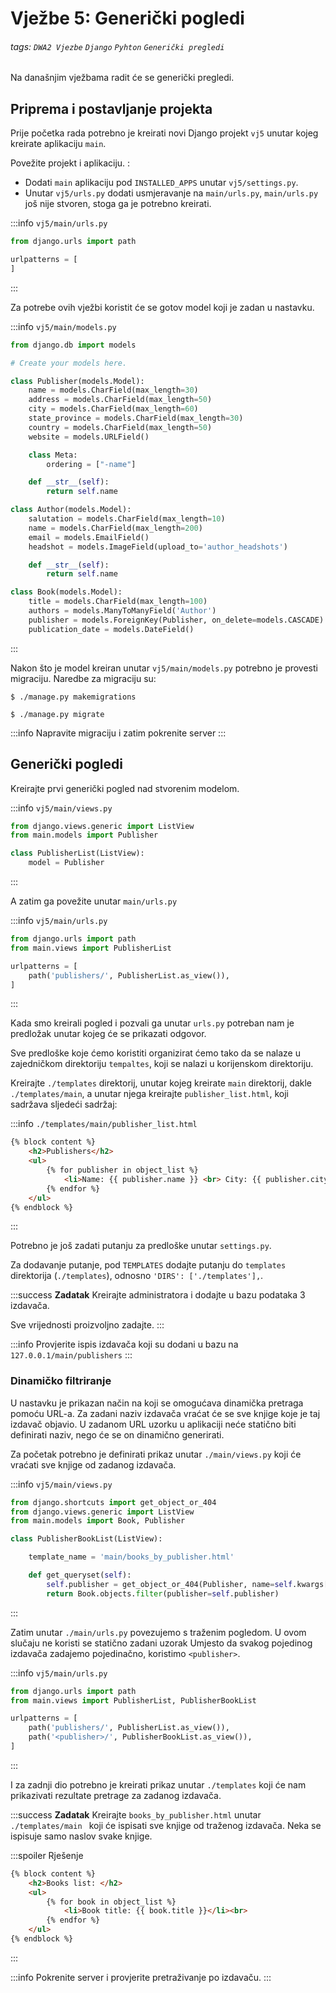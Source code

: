 # Vježbe 5: Generički pogledi

###### tags: `DWA2 Vjezbe` `Django` `Pyhton` `Generički pregledi`


Na današnjim vježbama radit će se generički pregledi.

## Priprema i postavljanje projekta
Prije početka rada potrebno je kreirati novi Django projekt `vj5` unutar kojeg kreirate aplikaciju  `main`. 

Povežite projekt i aplikaciju. :
- Dodati `main` aplikaciju pod `INSTALLED_APPS` unutar `vj5/settings.py`.
- Unutar `vj5/urls.py` dodati usmjeravanje na `main/urls.py`, `main/urls.py` još nije stvoren, stoga ga je potrebno kreirati. 

:::info
`vj5/main/urls.py`

```python
from django.urls import path

urlpatterns = [
]
```
:::


Za potrebe ovih vježbi koristit će se gotov model koji je zadan u nastavku.

:::info
`vj5/main/models.py`
```python
from django.db import models

# Create your models here.

class Publisher(models.Model):
    name = models.CharField(max_length=30)
    address = models.CharField(max_length=50)
    city = models.CharField(max_length=60)
    state_province = models.CharField(max_length=30)
    country = models.CharField(max_length=50)
    website = models.URLField()

    class Meta:
        ordering = ["-name"]

    def __str__(self):
        return self.name

class Author(models.Model):
    salutation = models.CharField(max_length=10)
    name = models.CharField(max_length=200)
    email = models.EmailField()
    headshot = models.ImageField(upload_to='author_headshots')

    def __str__(self):
        return self.name

class Book(models.Model):
    title = models.CharField(max_length=100)
    authors = models.ManyToManyField('Author')
    publisher = models.ForeignKey(Publisher, on_delete=models.CASCADE)
    publication_date = models.DateField()
```
:::


Nakon što je model kreiran unutar `vj5/main/models.py` potrebno je provesti migraciju. 
Naredbe za migraciju su:

``` 
$ ./manage.py makemigrations

$ ./manage.py migrate 
```

:::info
Napravite migraciju i zatim pokrenite server
:::

## Generički pogledi 

Kreirajte prvi generički pogled nad stvorenim modelom.

:::info
`vj5/main/views.py`
```python
from django.views.generic import ListView
from main.models import Publisher

class PublisherList(ListView):
    model = Publisher
```
:::

A zatim ga povežite unutar `main/urls.py`

:::info
`vj5/main/urls.py`
```python
from django.urls import path
from main.views import PublisherList

urlpatterns = [
    path('publishers/', PublisherList.as_view()),
]
```
:::

Kada smo kreirali pogled i pozvali ga unutar `urls.py` potreban nam je predložak unutar kojeg će se prikazati odgovor. 

Sve predloške koje ćemo koristiti organizirat ćemo tako da se nalaze u zajedničkom direktoriju `tempaltes`, koji se nalazi u korijenskom direktoriju.

Kreirajte `./templates` direktorij, unutar kojeg kreirate `main` direktorij, dakle `./templates/main`, a unutar njega  kreirajte `publisher_list.html`, koji sadržava sljedeći sadržaj:

:::info
`./templates/main/publisher_list.html` 
```html
{% block content %}
    <h2>Publishers</h2>
    <ul>
        {% for publisher in object_list %}
            <li>Name: {{ publisher.name }} <br> City: {{ publisher.city }}</li>
        {% endfor %}
    </ul>
{% endblock %}
```
:::

Potrebno je još zadati putanju za predloške unutar `settings.py`. 

Za dodavanje putanje, pod `TEMPLATES` dodajte putanju do `templates` direktorija (`./templates`), odnosno `'DIRS': ['./templates'],`.


:::success
**Zadatak**
Kreirajte administratora i dodajte u bazu podataka 3 izdavača. 

Sve vrijednosti proizvoljno zadajte.
:::

:::info
Provjerite ispis izdavača koji su dodani u bazu na `127.0.0.1/main/publishers`
:::


### Dinamičko filtriranje
U nastavku je prikazan način na koji se omogućava dinamička pretraga pomoću URL-a. Za zadani naziv izdavača vraćat će se sve knjige koje je taj izdavač objavio. U zadanom URL uzorku u aplikaciji neće statično biti definirati naziv, nego će se on dinamično generirati.

Za početak potrebno je definirati prikaz unutar `./main/views.py` koji će vraćati sve knjige od zadanog izdavača.

:::info
`vj5/main/views.py`
```python
from django.shortcuts import get_object_or_404
from django.views.generic import ListView
from main.models import Book, Publisher

class PublisherBookList(ListView):

    template_name = 'main/books_by_publisher.html'

    def get_queryset(self):
        self.publisher = get_object_or_404(Publisher, name=self.kwargs['publisher'])
        return Book.objects.filter(publisher=self.publisher)
```
:::

Zatim unutar `./main/urls.py` povezujemo s traženim pogledom. U ovom slučaju ne koristi se statično zadani uzorak Umjesto da svakog pojedinog izdavača zadajemo pojedinačno, koristimo `<publisher>`.

:::info
`vj5/main/urls.py`
```python
from django.urls import path
from main.views import PublisherList, PublisherBookList

urlpatterns = [
    path('publishers/', PublisherList.as_view()),
    path('<publisher>/', PublisherBookList.as_view()),
]

```
:::

I za zadnji dio potrebno je kreirati prikaz unutar `./templates` koji će nam prikazivati rezultate pretrage za zadanog izdavača.


:::success
**Zadatak**
Kreirajte `books_by_publisher.html` unutar `./templates/main
` koji će ispisati sve knjige od traženog izdavača. Neka se ispisuje samo naslov svake knjige. 

:::spoiler Rješenje
```html
{% block content %}
    <h2>Books list: </h2>
    <ul>
        {% for book in object_list %}
            <li>Book title: {{ book.title }}</li><br>
        {% endfor %}
    </ul>
{% endblock %}
```
:::


:::info
Pokrenite server i provjerite pretraživanje po izdavaču.
:::

